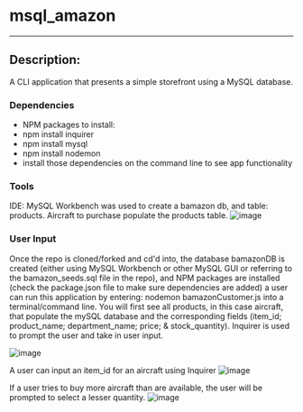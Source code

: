 # msql_amazon
----------------------------------------------------------------------------------------------------------------------------

Description:
----------------------------------------------------------------------------------------------------------------------------
A CLI application that presents a simple storefront using a MySQL database. 

### Dependencies ###
* NPM packages to install:
* npm install inquirer
* npm install mysql
* npm install nodemon
* install those dependencies on the command line to see app functionality

### Tools ###
IDE: MySQL Workbench was used to create a bamazon db, and table: products. Aircraft to purchase populate the products table.
![image](https://user-images.githubusercontent.com/8611986/36871728-6424fbfa-1d60-11e8-9805-564a432404a4.png)

### User Input ###
Once the repo is cloned/forked and cd'd into, the database bamazonDB is created (either using MySQL Workbench or other MySQL GUI or referring to the bamazon_seeds.sql file in the repo), and NPM packages are installed (check the package.json file to make sure dependencies are added) a user can run this application by entering: nodemon bamazonCustomer.js into a terminal/command line. You will first see all products, in this case aircraft, that populate the mySQL database and the corresponding fields (item_id; product_name; department_name; price; & stock_quantity). Inquirer is used to prompt the user and take in user input.

![image](https://user-images.githubusercontent.com/8611986/36873611-39efc8fa-1d66-11e8-93e1-95917ffa100f.png)

A user can input an item_id for an aircraft using Inquirer
![image](https://user-images.githubusercontent.com/8611986/36873667-5efc8b92-1d66-11e8-9f7c-28a2415335d0.png)

If a user tries to buy more aircraft than are available, the user will be prompted to select a lesser quantity.
![image](https://user-images.githubusercontent.com/8611986/36875197-35c4e656-1d6c-11e8-8aa5-adf00138e88e.png)

